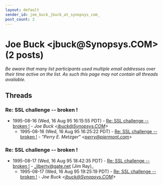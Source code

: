 ```yaml
---
layout: default
sender_id: joe_buck_jbuck_at_synopsys_com_
post_count: 2
---
```


# Joe Buck <jbuck<span>@</span>Synopsys.COM> (2 posts)

_Be aware that many list participants used multiple email addresses over their time active on the list. As such this page may not contain all threads available._

## Threads

### Re: SSL challenge -- broken !
+ 1995-08-16 (Wed, 16 Aug 95 16:15:55 PDT) - [Re: SSL challenge -- broken !](/archive/1995/08/f6537a2b5d8e29d3ee8a8f6dcb09d5d5147d5a143185e98e3696df4ed9716afe) - _Joe Buck \<jbuck@Synopsys.COM\>_
  + 1995-08-16 (Wed, 16 Aug 95 16:25:22 PDT) - [Re: SSL challenge -- broken !](/archive/1995/08/76239624c4918a4124081f3214243a89b2ffc08d641d296c766f24811c326215) - _"Perry E. Metzger" \<perry@piermont.com\>_

### Re: SSL challenge -- broken !
+ 1995-08-17 (Wed, 16 Aug 95 18:42:35 PDT) - [Re: SSL challenge -- broken !](/archive/1995/08/a4817332610c2cd2f3007dcab5501da8784b82e87a3cee9060be1573b8b0a4ba) - _liberty@gate.net (Jim Ray)_
  + 1995-08-17 (Wed, 16 Aug 95 19:25:19 PDT) - [Re: SSL challenge -- broken !](/archive/1995/08/595c9eb258d59d6ff6208b2987b03e8061f9e3b634cdf90de8640bde27e40a48) - _Joe Buck \<jbuck@Synopsys.COM\>_

